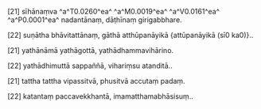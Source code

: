 [21] sīhānaṃva ^a^T0.0260^ea^ ^a^M0.0019^ea^ ^a^V0.0161^ea^ ^a^P0.0001^ea^ nadantānaṃ, dāṭhīnaṃ girigabbhare.

[22] suṇātha bhāvitattānaṃ, gāthā atthūpanāyikā {attūpanāyikā (sī0 ka0)}..

[21] yathānāmā yathāgottā, yathādhammavihārino.

[22] yathādhimuttā sappaññā, vihariṃsu atanditā..

[21] tattha tattha vipassitvā, phusitvā accutaṃ padaṃ.

[22] katantaṃ paccavekkhantā, imamatthamabhāsisuṃ..